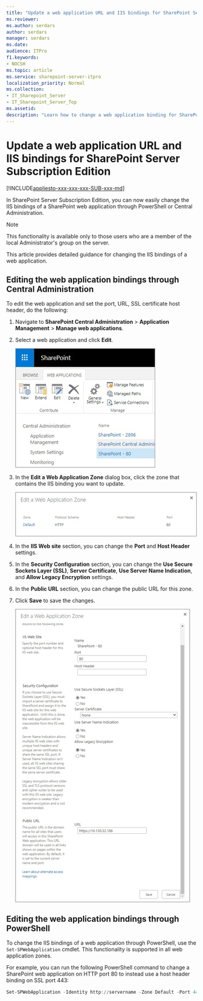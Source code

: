 ```yaml
---
title: "Update a web application URL and IIS bindings for SharePoint Server Subscription Edition"
ms.reviewer: 
ms.author: serdars
author: serdars
manager: serdars
ms.date: 
audience: ITPro
f1.keywords:
- NOCSH
ms.topic: article
ms.service: sharepoint-server-itpro
localization_priority: Normal
ms.collection:
- IT_Sharepoint_Server
- IT_Sharepoint_Server_Top
ms.assetid: 
description: "Learn how to change a web application binding for SharePoint Server."
---
```


# Update a web application URL and IIS bindings for SharePoint Server Subscription Edition

[!INCLUDE[appliesto-xxx-xxx-xxx-SUB-xxx-md](../includes/appliesto-xxx-xxx-xxx-SUB-xxx-md.md)]

In SharePoint Server Subscription Edition, you can now easily change the IIS bindings of a SharePoint web application through PowerShell or Central Administration.

> [!NOTE]
> This functionality is available only to those users who are a member of the local Administrator's group on the server.
 
This article provides detailed guidance for changing the IIS bindings of a web application.

## Editing the web application bindings through Central Administration 

To edit the web application and set the port, URL, SSL certificate host header, do the following:

  1. Navigate to **SharePoint Central Administration** > **Application Management** > **Manage web applications**.

  2. Select a web application and click **Edit**.
 
     ![Select_edit](../media/extend-exit.PNG)
    
  3. In the **Edit a Web Application Zone** dialog box, click the zone that contains the IIS binding you want to update.
 
     ![edit-web-application-part1](../media/edit2.PNG)
    
  4. In the **IIS Web site** section, you can change the **Port** and **Host Header** settings.
 
  5. In the **Security Configuration** section, you can change the **Use Secure Sockets Layer (SSL)**, **Server Certificate**, **Use Server Name Indication**, and **Allow Legacy Encryption** settings.
     
  6. In the **Public URL** section, you can change the public URL for this zone.
  
  7. Click **Save** to save the changes.
    
     ![edit-web-application-part2](../media/edit3.PNG)

## Editing the web application bindings through PowerShell 

To change the IIS bindings of a web application through PowerShell, use the `Set-SPWebApplication` cmdlet. This functionality is supported in all web application zones. 

For example, you can run the following PowerShell command to change a SharePoint web application on HTTP port 80 to instead use a host header binding on SSL port 443: 

 ```PowerShell
 Set-SPWebApplication -Identity http://servername -Zone Default -Port 443 -SecureSocketsLayer -HostHeader sharepoint.contoso.com -Url https://sharepoint.contoso.com 
 ```
 
 

